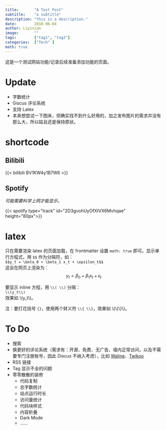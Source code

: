 ```yaml
---
title:       "A Test Post"
subtitle:    "a subtitle"
description: "this is a description."
date:        2018-06-04
author: Liyixian
image:       ""
tags:        ["tag1", "tag2"]
categories:  ["Tech" ]
math: true
---
```


这是一个测试网站功能/记录后续准备添加功能的页面。

# Update

- 字数统计
- Giscus 评论系统
- 支持 Latex
- 本来想尝试一下图床，但确实找不到什么好用的，加之发布图片的需求并没有那么大，所以姑且还是保持原状。

# shortcode

## Bilibili

{{< bilibili BV1KW4y1B7W6 >}}

## Spotify

*可能需要科学上网才能显示。*

{{< spotify type="track" id="2D3gvohUyOfXIVX6Mvhqae" height="80px">}}

# latex

只在需要渲染 latex 的页面加载，在 frontmatter 设置 `math: true` 即可。显示单行方程式，用 `$$` 作为分隔符，如：  
``
$$y_t = \beta_0 + \beta_1 x_t + \epsilon_t$$
``  
这会在网页上渲染为：  
$$y_t = \beta_0 + \beta_1 x_t + \epsilon_t$$

要显示 inline 方程，用 `\\( \\)` 分隔：  
``
\\(y_t\\)
``  
效果如 \\(y_t\\)。

注：要打花括号 `{}`，使用两个转义符 `\\{ \\}`，效果如 \\(\\{\\}\\)。

# To Do

- 搜索
- 换更好的评论系统（需求有：开源、免费、无广告、墙内正常访问，以及不需要专门注册账号，因此 Discus 不纳入考虑），比如 [Waline](https://waline.js.org/)、[Twikoo](https://twikoo.js.org/) 
- RSS 链接
- Tag 显示不全的问题
- 零零散散的装修
  - 代码复制
  - 总字数统计
  - 站点运行时长
  - 访问量统计
  - 代码块样式
  - 内容折叠
  - Dark Mode
  - ……